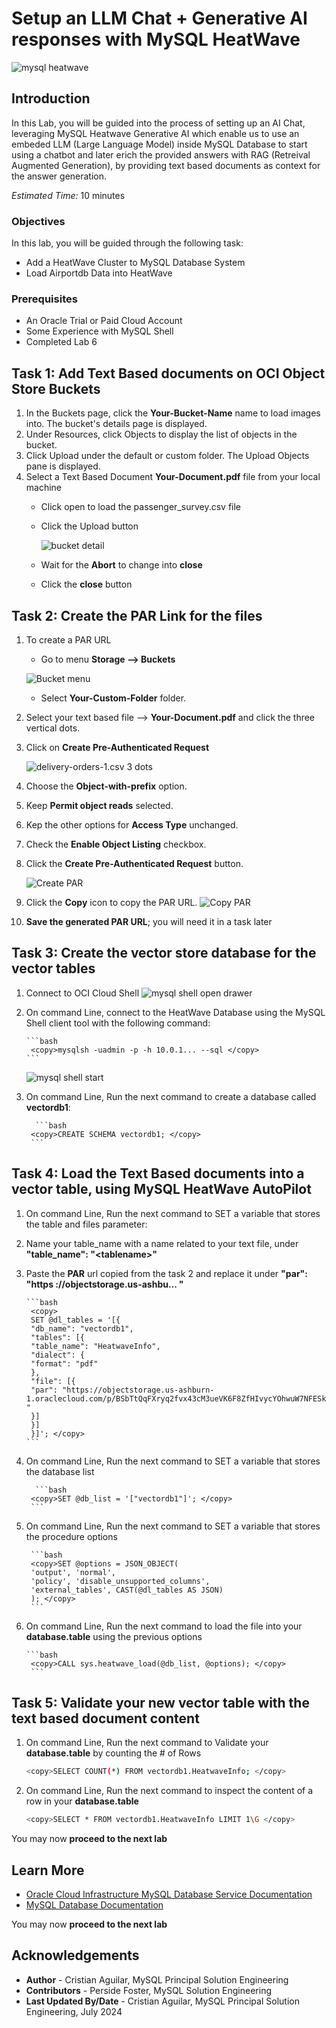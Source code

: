 # Setup an LLM Chat + Generative AI responses with MySQL HeatWave

![mysql heatwave](./images/mysql-heatwave-logo.jpg "mysql heatwave")

## Introduction

In this Lab, you will be guided into the process of setting up an AI Chat, leveraging MySQL Heatwave Generative AI which enable us to use an embeded LLM (Large Language Model) inside MySQL Database to start using a chatbot and later erich the provided answers with RAG (Retreival Augmented Generation), by providing text based documents as context for the answer generation.


_Estimated Time:_ 10 minutes

### Objectives

In this lab, you will be guided through the following task:

- Add a HeatWave Cluster to MySQL Database System
- Load Airportdb Data into HeatWave

### Prerequisites

- An Oracle Trial or Paid Cloud Account
- Some Experience with MySQL Shell
- Completed Lab 6

## Task 1: Add Text Based documents on OCI Object Store Buckets

1. In the Buckets page, click the **Your-Bucket-Name** name to load images into. The bucket's details page is displayed.
2. Under Resources, click Objects to display the list of objects in the bucket.
3. Click Upload under the default or custom folder. The Upload Objects pane is displayed.
4. Select a Text Based Document **Your-Document.pdf** file from your local machine
    - Click open to load the passenger_survey.csv file
    - Click the Upload button
      
       ![bucket detail](./images/genai-bucket-detail.png"bucket-detail.png")

    - Wait for the **Abort** to change into **close**
    - Click the **close** button

## Task 2: Create the PAR Link for the files

1. To create a PAR URL
    - Go to menu **Storage —> Buckets**
      
     ![Bucket menu](./images/genai-storage-bucket-menu.png "storage bucket menu")

    - Select **Your-Custom-Folder**  folder.
2. Select your text based file —> **Your-Document.pdf** and click the three vertical dots.
3. Click on **Create Pre-Authenticated Request**

    ![delivery-orders-1.csv 3 dots](./images/genai-storage-create-par-orders.png "storage create par orders")

4. Choose the **Object-with-prefix** option.
5. Keep **Permit object reads** selected.
6. Kep the other options for **Access Type** unchanged.
7. Check the **Enable Object Listing** checkbox.
8. Click the **Create Pre-Authenticated Request** button.

    ![Create PAR](./images/genai-bucket-PAR.png "storage create par orders page")

9. Click the **Copy** icon to copy the PAR URL.
    ![Copy PAR](./images/genai-storage-create-par-orders-page-copy.png "storage create par orders page copy")

10. **Save the generated PAR URL**; you will need it in a task later

## Task 3: Create the vector store database for the vector tables

1. Connect to OCI Cloud Shell
    ![mysql shell open drawer](./images/cloudshell-console-drawer.png "cloudshell console drawer")

2. On command Line, connect to the HeatWave Database using the MySQL Shell client tool with the following command:

       ```bash
        <copy>mysqlsh -uadmin -p -h 10.0.1... --sql </copy>
       ```

    ![mysql shell start](./images/mysql-shell-start.png "mysql shell start ")

3. On command Line, Run the next command to create a database called **vectordb1**:

         ```bash
        <copy>CREATE SCHEMA vectordb1; </copy>
        ```
     
## Task 4: Load the Text Based documents into a vector table, using MySQL HeatWave AutoPilot

1. On command Line, Run the next command to SET a variable that stores the table and files parameter:
2. Name your table\_name with a name related to your text file, under **"table\_name": "\<tablename\>"**
3. Paste the **PAR** url copied from the task 2 and replace it under **"par": "https ://objectstorage.us-ashbu... "**

       ```bash
        <copy>
        SET @dl_tables = '[{
        "db_name": "vectordb1",
        "tables": [{
        "table_name": "HeatwaveInfo",
        "dialect": {
        "format": "pdf"
        },
        "file": [{
        "par": "https://objectstorage.us-ashburn-1.oraclecloud.com/p/BSbTtQqFXryq2fvx43cM3ueVK6F8ZfHIvycYOhwuW7NFESkvVlfVa3l21TG... "
        }]
        }]
        }]'; </copy>
       ```

4. On command Line, Run the next command to SET a variable that stores the database list

         ```bash
        <copy>SET @db_list = '["vectordb1"]'; </copy>
        ```
5. On command Line, Run the next command to SET a variable that stores the procedure options

        ```bash
        <copy>SET @options = JSON_OBJECT(
        'output', 'normal',
        'policy', 'disable_unsupported_columns',
        'external_tables', CAST(@dl_tables AS JSON)
        ); </copy>
        ```

7. On command Line, Run the next command to load the file into your **database.table** using the previous options

       ```bash
        <copy>CALL sys.heatwave_load(@db_list, @options); </copy>
        ```

## Task 5: Validate your new vector table with the text based document content

1. On command Line, Run the next command to Validate your **database.table** by counting the \# of Rows

     ```bash
     <copy>SELECT COUNT(*) FROM vectordb1.HeatwaveInfo; </copy>
     ```
2. On command Line, Run the next command to inspect the content of a row in your **database.table**

     ```bash
     <copy>SELECT * FROM vectordb1.HeatwaveInfo LIMIT 1\G </copy>
     ```

You may now **proceed to the next lab**

## Learn More

- [Oracle Cloud Infrastructure MySQL Database Service Documentation](https://docs.cloud.oracle.com/en-us/iaas/MySQL-database)
- [MySQL Database Documentation](https://www.MySQL.com)

You may now **proceed to the next lab**

## Acknowledgements

- **Author** - Cristian Aguilar, MySQL Principal Solution Engineering
- **Contributors** - Perside Foster, MySQL Solution Engineering
- **Last Updated By/Date** - Cristian Aguilar, MySQL Principal Solution Engineering, July 2024
